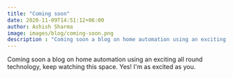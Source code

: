 ```yaml
---
title: "Coming soon"
date: 2020-11-09T14:51:12+06:00
author: Ashish Sharma
image: images/blog/coming-soon.png
description : "Coming soon a blog on home automation using an exciting all round technology, keep watching this space. Yes I'm excited as you"
---
```


Coming soon a blog on home automation using an exciting all round technology, keep watching this space. Yes! I'm as excited as you.